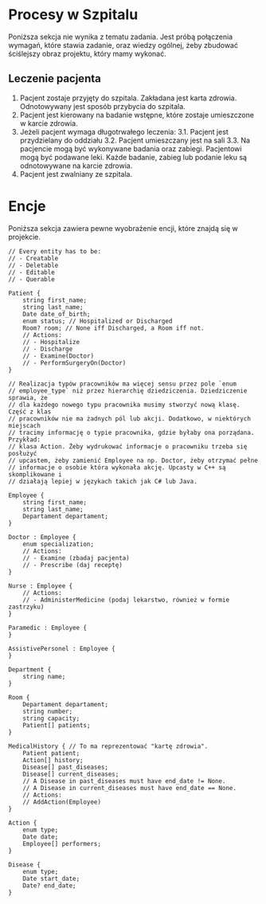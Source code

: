 # Procesy w Szpitalu

Poniższa sekcja nie wynika z tematu zadania. Jest próbą połączenia wymagań,
które stawia zadanie, oraz wiedzy ogólnej, żeby zbudować ściślejszy obraz
projektu, który mamy wykonać.

## Leczenie pacjenta

1. Pacjent zostaje przyjęty do szpitala. Zakładana jest karta zdrowia.
Odnotowywany jest sposób przybycia do szpitala.
2. Pacjent jest kierowany na badanie wstępne, które zostaje umieszczone w
karcie zdrowia.
3. Jeżeli pacjent wymaga długotrwałego leczenia:
3.1. Pacjent jest przydzielany do oddziału
3.2. Pacjent umieszczany jest na sali
3.3. Na pacjencie mogą być wykonywane badania oraz zabiegi. Pacjentowi mogą być
     podawane leki. Każde badanie, zabieg lub podanie leku są odnotowywane na
     karcie zdrowia.
4. Pacjent jest zwalniany ze szpitala.

# Encje

Poniższa sekcja zawiera pewne wyobrażenie encji, które znajdą się w projekcie.

```
// Every entity has to be:
// - Creatable
// - Deletable
// - Editable
// - Querable

Patient {
	string first_name;
	string last_name;
	Date date_of_birth;
	enum status; // Hospitalized or Discharged
	Room? room; // None iff Discharged, a Room iff not.
	// Actions:
	// - Hospitalize
	// - Discharge
	// - Examine(Doctor)
	// - PerformSurgeryOn(Doctor)
}

// Realizacja typów pracowników ma więcej sensu przez pole `enum
// employee_type` niż przez hierarchię dziedziczenia. Dziedziczenie sprawia, że
// dla każdego nowego typu pracownika musimy stworzyć nową klasę. Część z klas
// pracowników nie ma żadnych pól lub akcji. Dodatkowo, w niektórych miejscach
// tracimy informację o typie pracownika, gdzie byłaby ona porządana. Przykład:
// klasa Action. Żeby wydrukować informacje o pracowniku trzeba się posłużyć
// upcastem, żeby zamienić Employee na np. Doctor, żeby otrzymać pełne
// informacje o osobie która wykonała akcję. Upcasty w C++ są skomplikowane i
// działają lepiej w językach takich jak C# lub Java.

Employee {
	string first_name;
	string last_name;
	Departament departament;
}

Doctor : Employee {
	enum specialization;
	// Actions:
	// - Examine (zbadaj pacjenta)
	// - Prescribe (daj receptę)
}

Nurse : Employee {
	// Actions:
	// - AdministerMedicine (podaj lekarstwo, również w formie zastrzyku)
}

Paramedic : Employee {
}

AssistivePersonel : Employee {
}

Department {
	string name;
}

Room {
	Departament departament;
	string number;
	string capacity;
	Patient[] patients;
}

MedicalHistory { // To ma reprezentować "kartę zdrowia".
	Patient patient;
	Action[] history;
	Disease[] past_diseases;
	Disease[] current_diseases; 
	// A Disease in past_diseases must have end_date != None.
	// A Disease in current_diseases must have end_date == None.
	// Actions:
	// AddAction(Employee)
}

Action {
	enum type;
	Date date;
	Employee[] performers;
}

Disease {
	enum type;
	Date start_date;
	Date? end_date;
}
```
